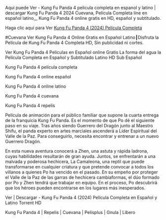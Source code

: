 Aqui puede Ver - Kung Fu Panda 4 pelicula completa en espanol y latino | descargar Kung Fu Panda 4 2024 Cuevana, Película Completa line en español latino,,, Kung Fu Panda 4 online gratis en HD, español y subtitulado.

Haga clic aquí para Ver [Kung Fu Panda 4 (2024) Película Completa](https://movie-fest.xyz/movie/1011985/kung-fu-panda-4.html)

#Cuevana Ver Kung Fu Panda 4 Online Gratis en Español Latino┃Disfruta la Película de Kung Fu Panda 4 Completa HD, Sin publicidad ni cortes.

Ver Kung Fu Panda 4 Peliculas en Español online Gratis La forma del agua la Película Completa en Español y Subtitulado Latino HD Sub Español

Kung Fu Panda 4 película completa

Kung Fu Panda 4 online español

Kung Fu Panda 4 online latino

Kung Fu Panda 4 cuevana

Kung Fu Panda 4 repelis

Película de animación para el público familiar que supone la cuarta entrega de la franquicia Kung Fu Panda. Es el momento de que Po dé el siguiente paso en su viaje. Tras años siendo Guerrero del Dragón junto al Maestro Shifu, el panda experto en artes marciales ascenderá a Líder Espiritual del Valle de la Paz. Para conseguirlo, necesita encontrar y entrenar a un nuevo Guerrero Dragón.

En esta nueva aventura conocerá a Zhen, una astuta y rápida ladrona, cuyas habilidades resultarán de gran ayuda. Juntos, se enfrentarán a una malvada y poderosa hechicera, La Camaleona, una reptil que puede transformarse en cualquier criatura y que pretende convocar a todos los villanos a quienes Po ha vencido en el pasado. En su empeño por proteger el Valle de la Paz de las garras de hechicera cambiaformas, el dúo formado por Po y Zhen tendrá que trabajar en equipo. En el proceso, Po descubrirá que los héroes pueden encontrarse en los lugares más inesperados.

Ver | Descargar - Kung Fu Panda 4 (2024) Película Completa en Español y Latino Torrent HD

Kung Fu Panda 4 | Repelis | Cuevana | Pelisplus | Gnula | Libero
